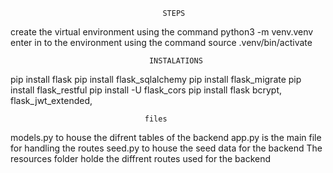                                       STEPS
create the virtual environment using the command python3 -m venv.venv
enter in to the environment using the command source .venv/bin/activate

                                   INSTALATIONS
pip install flask
pip install flask_sqlalchemy
pip install flask_migrate
pip install flask_restful
pip install -U flask_cors
pip install flask bcrypt, flask_jwt_extended,

                                  files
models.py to house the difrent tables of the backend
app.py is the main file for handling the routes
seed.py to house the seed data for the backend
The resources folder holde the diffrent routes used for the backend
                           

                                      